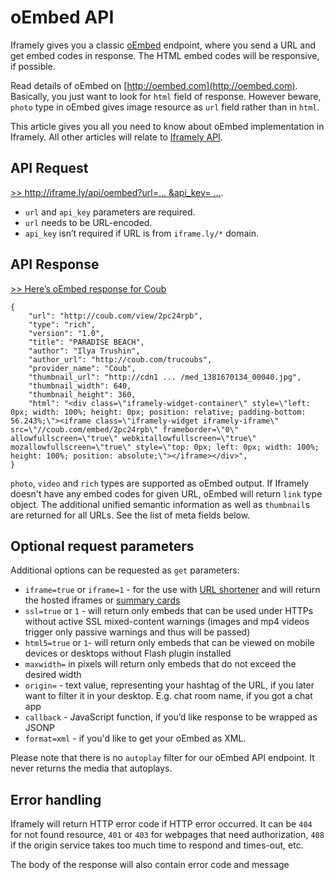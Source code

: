 # oEmbed API

Iframely gives you a classic [oEmbed](http://oembed.com) endpoint, where you send a URL and get embed codes in response. The HTML embed codes will be responsive, if possible.

Read details of oEmbed on [http://oembed.com](http://oembed.com).  Basically, you just want to look for `html` field of response. However beware, `photo` type in oEmbed gives image resource as `url` field rather than in `html`.

This article gives you all you need to know about oEmbed implementation in Iframely. All other articles will relate to [Iframely API](https://iframely.com/docs/iframely-api).

## API Request

[>> http://iframe.ly/api/oembed?url=… &api_key= …](http://iframe.ly/api/oembed?url=http://iframe.ly/ACcM3Y).

 - `url` and `api_key` parameters are required. 
 - `url` needs to be URL-encoded.
 - `api_key` isn’t required if URL is from `iframe.ly/*` domain. 

## API Response

[>> Here’s oEmbed response for Coub](http://iframe.ly/ACcM3Y.oembed)

	{
	    "url": "http://coub.com/view/2pc24rpb",
	    "type": "rich",
	    "version": "1.0",
	    "title": "PARADISE BEACH",
	    "author": "Ilya Trushin",
	    "author_url": "http://coub.com/trucoubs",
	    "provider_name": "Coub",
	    "thumbnail_url": "http://cdn1 ... /med_1381670134_00040.jpg",
	    "thumbnail_width": 640,
	    "thumbnail_height": 360,
	    "html": "<div class=\"iframely-widget-container\" style=\"left: 0px; width: 100%; height: 0px; position: relative; padding-bottom: 56.243%;\"><iframe class=\"iframely-widget iframely-iframe\" src=\"//coub.com/embed/2pc24rpb\" frameborder=\"0\" allowfullscreen=\"true\" webkitallowfullscreen=\"true\" mozallowfullscreen=\"true\" style=\"top: 0px; left: 0px; width: 100%; height: 100%; position: absolute;\"></iframe></div>",
	}

`photo`, `video` and `rich` types are supported as oEmbed output. If Iframely doesn't have any embed codes for given URL, oEmbed will return `link` type object. The additional unified semantic information as well as `thumbnail`s are returned for all URLs. See the list of meta fields below.

## Optional request parameters

Additional options can be requested as `get` parameters:

 - `iframe=true` or `iframe=1` - for the use with [URL shortener](https://iframely.com/docs/url-shortener) and will return the hosted iframes or [summary cards](https://iframely.com/docs)
 - `ssl=true` or `1` - will return only embeds that can be used under HTTPs without active SSL mixed-content warnings (images and mp4 videos trigger only passive warnings and thus will be passed)
 - `html5=true` or `1`- will return only embeds that can be viewed on mobile devices or desktops without Flash plugin installed
 - `maxwidth=` in pixels will return only embeds that do not exceed the desired width
 - `origin=` - text value, representing your hashtag of the URL, if you later want to filter it in your desktop. E.g. chat room name, if you got a chat app
 - `callback` - JavaScript function, if you’d like response to be wrapped as JSONP
 - `format=xml` - if you'd like to get your oEmbed as XML.

Please note that there is no `autoplay` filter for our oEmbed API endpoint. It never returns the media that autoplays. 

## Error handling

Iframely will return HTTP error code if HTTP error occurred. It can be `404` for not found resource, `401` or `403` for webpages that need authorization, `408` if the origin service takes too much time to respond and times-out, etc. 

The body of the response will also contain error code and message